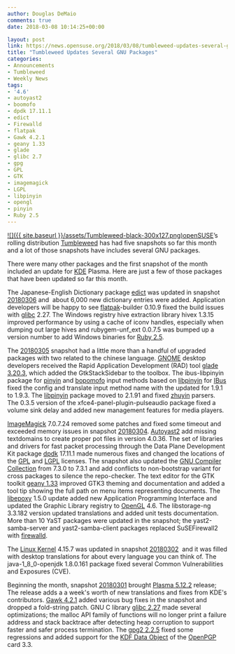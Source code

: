 ```yaml
---
author: Douglas DeMaio
comments: true
date: 2018-03-08 10:14:25+00:00

layout: post
link: https://news.opensuse.org/2018/03/08/tumbleweed-updates-several-gnu-packages/
title: "Tumbleweed Updates Several GNU Packages"
categories:
- Announcements
- Tumbleweed
- Weekly News
tags:
- '4.6'
- autoyast2
- boomofo
- dpdk 17.11.1
- edict
- Firewalld
- flatpak
- Gawk 4.2.1
- geany 1.33
- glade
- glibc 2.7
- gpg
- GPL
- GTK
- imagemagick
- LGPL
- libpinyin
- opengl
- pinyin
- Ruby 2.5
---
```

[![]({{ site.baseurl }}/assets/Tumbleweed-black-300x127.png)openSUSE](https://www.opensuse.org/)’s rolling distribution [Tumbleweed](https://en.opensuse.org/Portal:Tumbleweed) has had five snapshots so far this month and a lot of those snapshots have includes several GNU packages.

There were many other packages and the first snapshot of the month included an update for [KDE](https://www.kde.org/) Plasma. Here are just a few of those packages that have been updated so far this month.

The Japanese-English Dictionary package [edict](http://www.edrdg.org/) was updated in snapshot [20180306](https://lists.opensuse.org/opensuse-factory/2018-03/msg00131.html) and  about 6,000 new dictionary entries were added. Application developers will be happy to see [flatpak](https://flatpak.org/)-builder 0.10.9 fixed the build issues with [glibc](https://sourceware.org/glibc/wiki/Release/2.27) 2.27. The Windows registry hive extraction library hivex 1.3.15 improved performance by using a cache of iconv handles, especially when dumping out large hives and rubygem-unf_ext 0.0.7.5 was bumped up a version number to add Windows binaries for [Ruby 2.5](https://www.ruby-lang.org/en/news/2017/12/25/ruby-2-5-0-released/).

The [20180305](https://lists.opensuse.org/opensuse-factory/2018-03/msg00095.html) snapshot had a little more than a handful of upgraded packages with two related to the chinese language. [GNOME](https://www.gnome.org/) desktop developers received the Rapid Application Development (RAD) tool [glade 3.20.3](https://glade.gnome.org/), which added the GtkStackSidebar to the toolbox. The ibus-libpinyin package for [pinyin](https://en.wikipedia.org/wiki/Pinyin) and [bopomofo](https://en.wikipedia.org/wiki/Bopomofo) input methods based on [libpinyin](https://github.com/libpinyin/libpinyin) for [IBus](https://github.com/ibus/ibus) fixed the config and translate input method name with the updated for 1.9.1 to 1.9.3. The [libpinyin](https://github.com/libpinyin/libpinyin) package moved to 2.1.91 and fixed [zhuyin](https://en.wikipedia.org/wiki/Bopomofo) parsers. The 0.3.5 version of the xfce4-panel-plugin-pulseaudio package fixed a volume sink delay and added new management features for media players.

[ImageMagick](https://www.imagemagick.org/script/index.php) 7.0.7.24 removed some patches and fixed some timeout and exceeded memory issues in snapshot [20180304](https://lists.opensuse.org/opensuse-factory/2018-03/msg00078.html). [Autoyast2](https://doc.opensuse.org/projects/autoyast/) add missing textdomains to create proper pot files in version 4.0.36. The set of libraries and drivers for fast packet processing through the Data Plane Development Kit package [dpdk](https://dpdk.org/) 17.11.1 made numerous fixes and changed the locations of the [GPL](https://en.wikipedia.org/wiki/GNU_General_Public_License) and [LGPL](https://en.wikipedia.org/wiki/GNU_Lesser_General_Public_License) licenses. The snapshot also updated the [GNU Compiler Collection](https://gcc.gnu.org/) from 7.3.0 to 7.3.1 and add conflicts to non-bootstrap variant for cross packages to silence the repo-checker. The text editor for the GTK toolkit [geany 1.33](https://www.geany.org/) improved GTK3 theming and documentation and added a tool tip showing the full path on menu items representing documents. The [libepoxy](http://www.linuxfromscratch.org/blfs/view/svn/x/libepoxy.html) 1.5.0 update added new Application Programming Interface and updated the Graphic Library registry to [OpenGL](https://en.wikipedia.org/wiki/OpenGL) 4.6. The libstorage-ng 3.3.182 version updated translations and added unit tests documentation. More than 10 YaST packages were updated in the snapshot; the yast2-samba-server and yast2-samba-client packages replaced SuSEFirewall2 with [firewalld](http://www.firewalld.org/).<!-- more -->

The [Linux Kernel](https://www.kernel.org/) 4.15.7 was updated in snapshot [20180302](https://lists.opensuse.org/opensuse-factory/2018-03/msg00066.html)  and it was filled with desktop translations for about every language you can think of. The java-1_8_0-openjdk 1.8.0.161 package fixed several Common Vulnerabilities and Exposures (CVE).

Beginning the month, snapshot [20180301](https://lists.opensuse.org/opensuse-factory/2018-03/msg00039.html) brought [Plasma 5.12.2](https://www.kde.org/announcements/plasma-5.12.2.php) release; The release adds a a week's worth of new translations and fixes from KDE's contributors. [Gawk 4.2.1](https://www.gnu.org/software/gawk/) added various bug fixes in the snapshot and dropped a fold-string patch. GNU C library [glibc 2.27](https://sourceware.org/glibc/wiki/Release/2.27) made several optimizations; the malloc API family of functions will no longer print a failure address and stack backtrace after detecting heap corruption to support faster and safer process termination. The [gpg2 2.2.5](https://lists.gnupg.org/pipermail/gnupg-announce/2018q1/000420.html) fixed some regressions and added support for the [KDF Data Object](https://dev.gnupg.org/T3152) of the [OpenPGP](https://www.openpgp.org/) card 3.3.		
